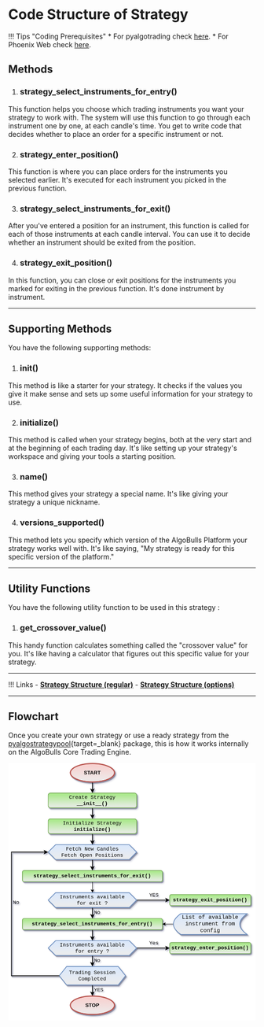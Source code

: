 # Code Structure of Strategy

!!! Tips "Coding Prerequisites"
    * For pyalgotrading check [here](../../pyalgotrad/prerequisites.md).
    * For Phoenix Web check [here](../../python_build/python-build-getstarted.md).

## Methods

1. ### **strategy_select_instruments_for_entry()**  
  This function helps you choose which trading instruments you want your strategy to work with. The system will use this function to go through each instrument one by one, at each candle's time. You get to write code that decides whether to place an order for a specific instrument or not.

2. ### **strategy_enter_position()**  
  This function is where you can place orders for the instruments you selected earlier. It's executed for each instrument you picked in the previous function.

3. ###  **strategy_select_instruments_for_exit()**  
  After you've entered a position for an instrument, this function is called for each of those instruments at each candle interval. You can use it to decide whether an instrument should be exited from the position.

4. ###  **strategy_exit_position()**  
  In this function, you can close or exit positions for the instruments you marked for exiting in the previous function. It's done instrument by instrument.


---
## Supporting Methods
You have the following supporting methods:

1. ### **__init__()**
This method is like a starter for your strategy. It checks if the values you give it make sense and sets up some useful information for your strategy to use.

2. ### **initialize()**
This method is called when your strategy begins, both at the very start and at the beginning of each trading day. It's like setting up your strategy's workspace and giving your tools a starting position.

3. ### **name()**
This method gives your strategy a special name. It's like giving your strategy a unique nickname.

4. ### **versions_supported()**
This method lets you specify which version of the AlgoBulls Platform your strategy works well with. It's like saying, "My strategy is ready for this specific version of the platform."

---
## Utility Functions

You have the following utility function to be used in this strategy :

1. ### **get_crossover_value()**  
This handy function calculates something called the "crossover value" for you. It's like having a calculator that figures out this specific value for your strategy.

---

!!! Links
    - **[Strategy Structure (regular)](../../strategies/strategy_guides/common_regular_strategy.md)**
    - **[Strategy Structure (options)](../../strategies/strategy_guides/common_options_strategy.md)**

---

## Flowchart

Once you create your own strategy or use a ready strategy from the [pyalgostrategypool](https://github.com/algobulls/pyalgostrategypool){target=_blank} package, this is how it works internally on the AlgoBulls Core Trading Engine.

![Flowchart](flowchart_structure.png "How does a Strategy work")

